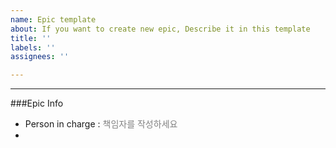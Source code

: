 ```yaml
---
name: Epic template
about: If you want to create new epic, Describe it in this template
title: ''
labels: ''
assignees: ''

---
```


*****
###Epic Info
- Person in charge :  <span style="color:Grey"> 책임자를 작성하세요 </span>  
-
